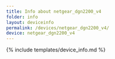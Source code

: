 ```yaml
---
title: Info about netgear_dgn2200_v4
folder: info
layout: deviceinfo
permalink: /devices/netgear_dgn2200_v4/
device: netgear_dgn2200_v4
---
```

{% include templates/device_info.md %}
